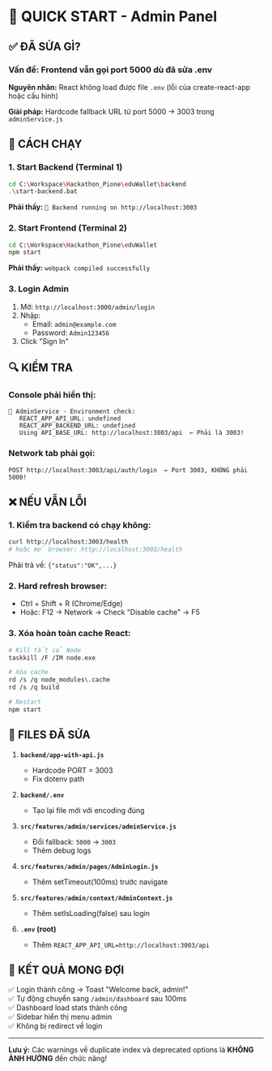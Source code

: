 # 🎯 QUICK START - Admin Panel

## ✅ ĐÃ SỬA GÌ?

### Vấn đề: Frontend vẫn gọi port 5000 dù đã sửa .env
**Nguyên nhân:** React không load được file `.env` (lỗi của create-react-app hoặc cấu hình)

**Giải pháp:** Hardcode fallback URL từ port 5000 → 3003 trong `adminService.js`

## 🚀 CÁCH CHẠY

### 1. Start Backend (Terminal 1)
```bash
cd C:\Workspace\Hackathon_Pione\eduWallet\backend
.\start-backend.bat
```
**Phải thấy:** `🚀 Backend running on http://localhost:3003`

### 2. Start Frontend (Terminal 2)  
```bash
cd C:\Workspace\Hackathon_Pione\eduWallet
npm start
```
**Phải thấy:** `webpack compiled successfully`

### 3. Login Admin
1. Mở: `http://localhost:3000/admin/login`
2. Nhập:
   - Email: `admin@example.com`
   - Password: `Admin123456`
3. Click "Sign In"

## 🔍 KIỂM TRA

### Console phải hiển thị:
```
🔧 AdminService - Environment check:
   REACT_APP_API_URL: undefined
   REACT_APP_BACKEND_URL: undefined
   Using API_BASE_URL: http://localhost:3003/api  ← Phải là 3003!
```

### Network tab phải gọi:
```
POST http://localhost:3003/api/auth/login  ← Port 3003, KHÔNG phải 5000!
```

## ❌ NẾU VẪN LỖI

### 1. Kiểm tra backend có chạy không:
```bash
curl http://localhost:3003/health
# hoặc mở browser: http://localhost:3003/health
```

Phải trả về: `{"status":"OK",...}`

### 2. Hard refresh browser:
- Ctrl + Shift + R (Chrome/Edge)
- Hoặc: F12 → Network → Check "Disable cache" → F5

### 3. Xóa hoàn toàn cache React:
```bash
# Kill tất cả Node
taskkill /F /IM node.exe

# Xóa cache
rd /s /q node_modules\.cache
rd /s /q build

# Restart
npm start
```

## 📝 FILES ĐÃ SỬA

1. **`backend/app-with-api.js`**
   - Hardcode PORT = 3003
   - Fix dotenv path

2. **`backend/.env`**
   - Tạo lại file mới với encoding đúng

3. **`src/features/admin/services/adminService.js`**
   - Đổi fallback: `5000` → `3003`
   - Thêm debug logs

4. **`src/features/admin/pages/AdminLogin.js`**
   - Thêm setTimeout(100ms) trước navigate

5. **`src/features/admin/context/AdminContext.js`**
   - Thêm setIsLoading(false) sau login

6. **`.env` (root)**
   - Thêm `REACT_APP_API_URL=http://localhost:3003/api`

## 🎉 KẾT QUẢ MONG ĐỢI

✅ Login thành công → Toast "Welcome back, admin!"  
✅ Tự động chuyển sang `/admin/dashboard` sau 100ms  
✅ Dashboard load stats thành công  
✅ Sidebar hiển thị menu admin  
✅ Không bị redirect về login  

---

**Lưu ý:** Các warnings về duplicate index và deprecated options là **KHÔNG ẢNH HƯỞNG** đến chức năng!
